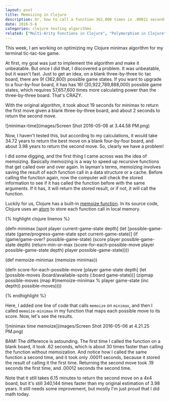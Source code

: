 ```yaml
---
layout: post
title: Memoizing in Clojure
description: Or, how to call a function 362,800 times in .00011 seconds.
date: 2016-5-6
categories: clojure testing algorithms
related: ["Multi-Arity Functions in Clojure", "Polymorphism in Clojure", "How do I _____ in Clojure?"]
---
```


This week, I am working on optimizing my Clojure minimax algorithm for my terminal tic-tac-toe game.

At first, my goal was just to implement the algorithm and make it unbeatable. But once I did that, I discovered a problem. It was unbeatable, but it wasn't fast. Just to get an idea, on a blank three-by-three tic tac board, there are 9! (362,800) possible game states. If you want to upgrade to a four-by-four board, it has has 16! (20,922,789,888,000) possible game states, which requires 57,657,600 times more calculating power than the three-by-three board. That's CRAZY.

With the original algorithm, it took about 19 seconds for minimax to return the first move given a blank three-by-three board, and about 2 seconds to return the second move.

![minimax-time](images/Screen Shot 2016-05-06 at 3.44.58 PM.png)

Now, I haven't tested this, but according to my calculations, it would take 34.72 years to return the best move on a blank four-by-four board, and about 3.98 years to return the second move. So, clearly we have a problem!

I did some digging, and the first thing I came across was the idea of memoizing. Basically memoizing is a way to speed up recursive functions that get called over and over again. In layman's terms, memoizing involves saving the result of each function call in a data structure or a cache. Before calling the function again, now the computer will check the stored information to see if it has called the function before with the same arguments. If it has, it will return the stored result, or if not, it will call the function.

Luckily for us, Clojure has a built-in [memoize function](https://clojuredocs.org/clojure.core/memoize). In its source code, Clojure uses an [atom](http://clojure.org/reference/atoms) to store each function call in local memory.

{% highlight clojure linenos %}

(defn minimax [spot player current-game-state depth]
  (let [possible-game-state (game/progress-game-state spot current-game-state)]
    (if (game/game-over? possible-game-state)
      (score player possible-game-state depth)
      (return-min-or-max (score-for-each-possible-move player possible-game-state depth) player possible-game-state))))

(def memoize-minimax (memoize minimax))

(defn score-for-each-possible-move [player game-state depth]
  (let [possible-moves (board/available-spots (:board game-state))]
    (zipmap possible-moves (map #(memoize-minimax % player game-state (inc depth)) possible-moves))))

{% endhighlight %}

Here, I added one line of code that calls `memoize` on `minimax`, and then I called `memoize-minimax` in my function that maps each possible move to its score. Now, let's see the results.

![minimax time memoize](images/Screen Shot 2016-05-06 at 4.21.25 PM.png)

BAM! The difference is astounding. The first time I called the function on a blank board, it took .62 seconds, which is about 30 times faster than calling the function without memoization. And notice how I called the same function a second time, and it took only .00011 seconds, because it stored the result of calling it the first time. Returning the second move took .19 seconds the first time, and .00012 seconds the second time.

Note that it still takes 6.15 minutes to return the second move on a 4x4 board, but it's still 340,144 times faster than my original estimation of 3.98 years. It still needs some improvement, but mostly I'm just proud that I did math today.
